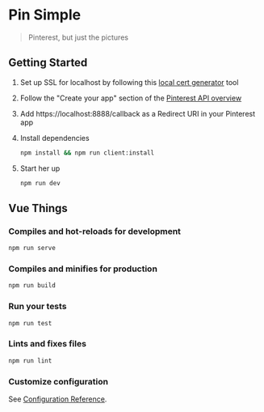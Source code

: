 # Pin Simple

> Pinterest, but just the pictures

## Getting Started

1. Set up SSL for localhost by following this [local cert generator](https://github.com/dakshshah96/local-cert-generator) tool

1. Follow the "Create your app" section of the [Pinterest API overview](https://developers.pinterest.com/docs/api/overview/)

1. Add https://localhost:8888/callback as a Redirect URI in your Pinterest app

1. Install dependencies

   ```bash
   npm install && npm run client:install
   ```

1. Start her up

   ```bash
   npm run dev
   ```

## Vue Things

### Compiles and hot-reloads for development

```bash
npm run serve
```

### Compiles and minifies for production

```bash
npm run build
```

### Run your tests

```bash
npm run test
```

### Lints and fixes files

```bash
npm run lint
```

### Customize configuration

See [Configuration Reference](https://cli.vuejs.org/config/).
